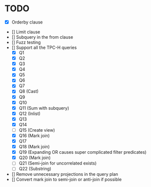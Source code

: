 # TODO
* [x] Orderby clause
* [] Limit clause
* [] Subquery in the from clause
* [] Fuzz testing
* [] Support all the TPC-H queries
  * [x] Q1
  * [x] Q2
  * [x] Q3
  * [x] Q4
  * [x] Q5
  * [x] Q6
  * [x] Q7
  * [x] Q8 (Cast)
  * [x] Q9
  * [x] Q10
  * [x] Q11 (Sum with subquery)
  * [x] Q12 (Inlist)
  * [x] Q13
  * [x] Q14
  * [ ] Q15 (Create view)
  * [x] Q16 (Mark join)
  * [x] Q17
  * [x] Q18 (Mark join)
  * [x] Q19 (Expanding OR causes super complicated filter predicates)
  * [x] Q20 (Mark join)
  * [ ] Q21 (Semi-join for uncorrelated exists)
  * [ ] Q22 (Substring)
* [] Remove unnecessary projections in the query plan
* [] Convert mark join to semi-join or anti-join if possible